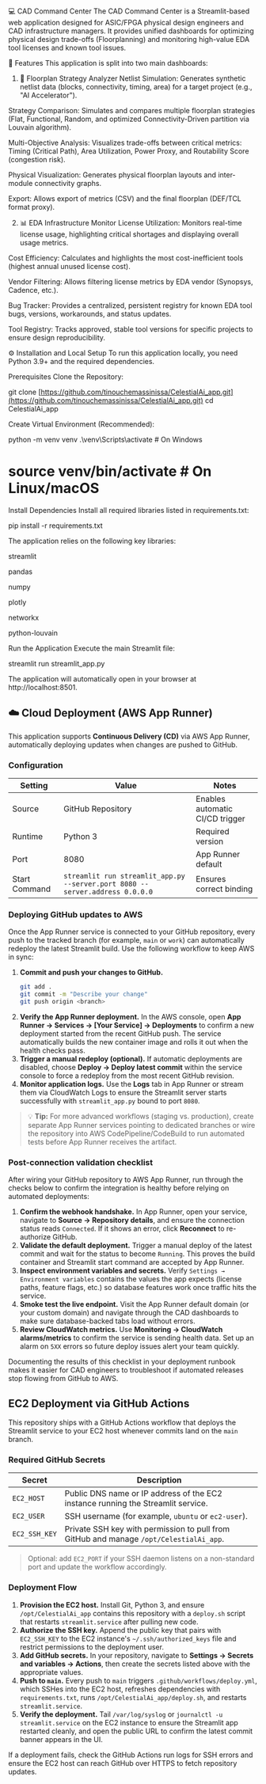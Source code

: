 💻 CAD Command Center
The CAD Command Center is a Streamlit-based web application designed for ASIC/FPGA physical design engineers and CAD infrastructure managers. It provides unified dashboards for optimizing physical design trade-offs (Floorplanning) and monitoring high-value EDA tool licenses and known tool issues.

🚀 Features
This application is split into two main dashboards:

1. 🧱 Floorplan Strategy Analyzer
Netlist Simulation: Generates synthetic netlist data (blocks, connectivity, timing, area) for a target project (e.g., "AI Accelerator").

Strategy Comparison: Simulates and compares multiple floorplan strategies (Flat, Functional, Random, and optimized Connectivity-Driven partition via Louvain algorithm).

Multi-Objective Analysis: Visualizes trade-offs between critical metrics: Timing (Critical Path), Area Utilization, Power Proxy, and Routability Score (congestion risk).

Physical Visualization: Generates physical floorplan layouts and inter-module connectivity graphs.

Export: Allows export of metrics (CSV) and the final floorplan (DEF/TCL format proxy).

2. 📊 EDA Infrastructure Monitor
License Utilization: Monitors real-time license usage, highlighting critical shortages and displaying overall usage metrics.

Cost Efficiency: Calculates and highlights the most cost-inefficient tools (highest annual unused license cost).

Vendor Filtering: Allows filtering license metrics by EDA vendor (Synopsys, Cadence, etc.).

Bug Tracker: Provides a centralized, persistent registry for known EDA tool bugs, versions, workarounds, and status updates.

Tool Registry: Tracks approved, stable tool versions for specific projects to ensure design reproducibility.

⚙️ Installation and Local Setup
To run this application locally, you need Python 3.9+ and the required dependencies.

Prerequisites
Clone the Repository:

git clone [https://github.com/tinouchemassinissa/CelestialAi_app.git](https://github.com/tinouchemassinissa/CelestialAi_app.git)
cd CelestialAi_app

Create Virtual Environment (Recommended):

python -m venv venv
.\venv\Scripts\activate  # On Windows
# source venv/bin/activate # On Linux/macOS

Install Dependencies
Install all required libraries listed in requirements.txt:

pip install -r requirements.txt

The application relies on the following key libraries:

streamlit

pandas

numpy

plotly

networkx

python-louvain

Run the Application
Execute the main Streamlit file:

streamlit run streamlit_app.py

The application will automatically open in your browser at http://localhost:8501.

## ☁️ Cloud Deployment (AWS App Runner)

This application supports **Continuous Delivery (CD)** via AWS App Runner, automatically deploying updates when changes are pushed to GitHub.

### Configuration
| Setting       | Value                                                                                     | Notes                           |
|---------------|-------------------------------------------------------------------------------------------|---------------------------------|
| Source        | GitHub Repository                                                                         | Enables automatic CI/CD trigger |
| Runtime       | Python 3                                                                                  | Required version                |
| Port          | 8080                                                                                      | App Runner default              |
| Start Command | `streamlit run streamlit_app.py --server.port 8080 --server.address 0.0.0.0`              | Ensures correct binding         |

### Deploying GitHub updates to AWS

Once the App Runner service is connected to your GitHub repository, every push to the tracked branch (for example, `main` or `work`) can automatically redeploy the latest Streamlit build. Use the following workflow to keep AWS in sync:

1. **Commit and push your changes to GitHub.**
   ```bash
   git add .
   git commit -m "Describe your change"
   git push origin <branch>
   ```
2. **Verify the App Runner deployment.** In the AWS console, open **App Runner → Services → [Your Service] → Deployments** to confirm a new deployment started from the recent GitHub push. The service automatically builds the new container image and rolls it out when the health checks pass.
3. **Trigger a manual redeploy (optional).** If automatic deployments are disabled, choose **Deploy → Deploy latest commit** within the service console to force a redeploy from the most recent GitHub revision.
4. **Monitor application logs.** Use the **Logs** tab in App Runner or stream them via CloudWatch Logs to ensure the Streamlit server starts successfully with `streamlit_app.py` bound to port `8080`.

> 💡 **Tip:** For more advanced workflows (staging vs. production), create separate App Runner services pointing to dedicated branches or wire the repository into AWS CodePipeline/CodeBuild to run automated tests before App Runner receives the artifact.

### Post-connection validation checklist

After wiring your GitHub repository to AWS App Runner, run through the checks below to confirm the integration is healthy before relying on automated deployments:

1. **Confirm the webhook handshake.** In App Runner, open your service, navigate to **Source → Repository details**, and ensure the connection status reads `Connected`. If it shows an error, click **Reconnect** to re-authorize GitHub.
2. **Validate the default deployment.** Trigger a manual deploy of the latest commit and wait for the status to become `Running`. This proves the build container and Streamlit start command are accepted by App Runner.
3. **Inspect environment variables and secrets.** Verify `Settings → Environment variables` contains the values the app expects (license paths, feature flags, etc.) so database features work once traffic hits the service.
4. **Smoke test the live endpoint.** Visit the App Runner default domain (or your custom domain) and navigate through the CAD dashboards to make sure database-backed tabs load without errors.
5. **Review CloudWatch metrics.** Use **Monitoring → CloudWatch alarms/metrics** to confirm the service is sending health data. Set up an alarm on `5XX` errors so future deploy issues alert your team quickly.

Documenting the results of this checklist in your deployment runbook makes it easier for CAD engineers to troubleshoot if automated releases stop flowing from GitHub to AWS.

## EC2 Deployment via GitHub Actions

This repository ships with a GitHub Actions workflow that deploys the Streamlit service to your EC2 host whenever commits land on the `main` branch.

### Required GitHub Secrets
| Secret | Description |
| ------ | ----------- |
| `EC2_HOST` | Public DNS name or IP address of the EC2 instance running the Streamlit service. |
| `EC2_USER` | SSH username (for example, `ubuntu` or `ec2-user`). |
| `EC2_SSH_KEY` | Private SSH key with permission to pull from GitHub and manage `/opt/CelestialAi_app`. |

> Optional: add `EC2_PORT` if your SSH daemon listens on a non-standard port and update the workflow accordingly.

### Deployment Flow
1. **Provision the EC2 host.** Install Git, Python 3, and ensure `/opt/CelestialAi_app` contains this repository with a `deploy.sh` script that restarts `streamlit.service` after pulling new code.
2. **Authorize the SSH key.** Append the public key that pairs with `EC2_SSH_KEY` to the EC2 instance's `~/.ssh/authorized_keys` file and restrict permissions to the deployment user.
3. **Add GitHub secrets.** In your repository, navigate to **Settings → Secrets and variables → Actions**, then create the secrets listed above with the appropriate values.
4. **Push to `main`.** Every push to `main` triggers `.github/workflows/deploy.yml`, which SSHes into the EC2 host, refreshes dependencies with `requirements.txt`, runs `/opt/CelestialAi_app/deploy.sh`, and restarts `streamlit.service`.
5. **Verify the deployment.** Tail `/var/log/syslog` or `journalctl -u streamlit.service` on the EC2 instance to ensure the Streamlit app restarted cleanly, and open the public URL to confirm the latest commit banner appears in the UI.

If a deployment fails, check the GitHub Actions run logs for SSH errors and ensure the EC2 host can reach GitHub over HTTPS to fetch repository updates.
